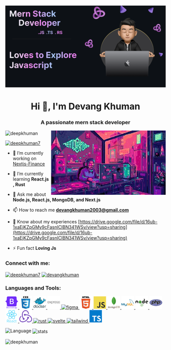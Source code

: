 ![logo](https://github.com/Deepkhuman/deepkhuman/blob/main/banner2.png)

<h1 align="center">Hi 👋, I'm Devang Khuman</h1>
<h3 align="center">A passionate mern stack developer</h3>

<img align="right" alt="Coding" src="https://github.com/Deepkhuman/deepkhuman/blob/main/WhatsApp%20GIF%202024-08-03%20at%2016.28.03.gif">

<p align="left"> <img src="https://komarev.com/ghpvc/?username=deepkhuman&label=Profile%20views&color=0e75b6&style=flat" alt="deepkhuman" /> </p>

<p align="left"> <a href="https://twitter.com/deepkhuman7" target="blank"><img src="https://img.shields.io/twitter/follow/deepkhuman7?logo=twitter&style=for-the-badge" alt="deepkhuman7" /></a> </p>

- 🔭 I’m currently working on [Nextjs-Finance](https://github.com/Deepkhuman/Nextjs-Finance)

- 🌱 I’m currently learning **React.js , Rust**

- 💬 Ask me about **Node.js, React.js, MongoDB, and Next.js**

- 📫 How to reach me **devangkhuman2003@gmail.com**

- 📄 Know about my experiences [https://drive.google.com/file/d/16ub-1xaEjKZpGMy9cFasnlClBN341WSv/view?usp=sharing](https://drive.google.com/file/d/16ub-1xaEjKZpGMy9cFasnlClBN341WSv/view?usp=sharing)

- ⚡ Fun fact **Loving Js**

<h3 align="left">Connect with me:</h3>
<p align="left">
<a href="https://twitter.com/deepkhuman7" target="blank"><img align="center" src="https://raw.githubusercontent.com/rahuldkjain/github-profile-readme-generator/master/src/images/icons/Social/twitter.svg" alt="deepkhuman7" height="30" width="40" /></a>
<a href="https://linkedin.com/in/devangkhuman" target="blank"><img align="center" src="https://raw.githubusercontent.com/rahuldkjain/github-profile-readme-generator/master/src/images/icons/Social/linked-in-alt.svg" alt="devangkhuman" height="30" width="40" /></a>
</p>

<h3 align="left">Languages and Tools:</h3>
<p align="left"> <a href="https://getbootstrap.com" target="_blank" rel="noreferrer"> <img src="https://raw.githubusercontent.com/devicons/devicon/master/icons/bootstrap/bootstrap-plain-wordmark.svg" alt="bootstrap" width="40" height="40"/> </a> <a href="https://www.w3schools.com/css/" target="_blank" rel="noreferrer"> <img src="https://raw.githubusercontent.com/devicons/devicon/master/icons/css3/css3-original-wordmark.svg" alt="css3" width="40" height="40"/> </a> <a href="https://www.docker.com/" target="_blank" rel="noreferrer"> <img src="https://raw.githubusercontent.com/devicons/devicon/master/icons/docker/docker-original-wordmark.svg" alt="docker" width="40" height="40"/> </a> <a href="https://expressjs.com" target="_blank" rel="noreferrer"> <img src="https://raw.githubusercontent.com/devicons/devicon/master/icons/express/express-original-wordmark.svg" alt="express" width="40" height="40"/> </a> <a href="https://www.figma.com/" target="_blank" rel="noreferrer"> <img src="https://www.vectorlogo.zone/logos/figma/figma-icon.svg" alt="figma" width="40" height="40"/> </a> <a href="https://www.w3.org/html/" target="_blank" rel="noreferrer"> <img src="https://raw.githubusercontent.com/devicons/devicon/master/icons/html5/html5-original-wordmark.svg" alt="html5" width="40" height="40"/> </a> <a href="https://developer.mozilla.org/en-US/docs/Web/JavaScript" target="_blank" rel="noreferrer"> <img src="https://raw.githubusercontent.com/devicons/devicon/master/icons/javascript/javascript-original.svg" alt="javascript" width="40" height="40"/> </a> <a href="https://www.mongodb.com/" target="_blank" rel="noreferrer"> <img src="https://raw.githubusercontent.com/devicons/devicon/master/icons/mongodb/mongodb-original-wordmark.svg" alt="mongodb" width="40" height="40"/> </a> <a href="https://www.mysql.com/" target="_blank" rel="noreferrer"> <img src="https://raw.githubusercontent.com/devicons/devicon/master/icons/mysql/mysql-original-wordmark.svg" alt="mysql" width="40" height="40"/> </a> <a href="https://nodejs.org" target="_blank" rel="noreferrer"> <img src="https://raw.githubusercontent.com/devicons/devicon/master/icons/nodejs/nodejs-original-wordmark.svg" alt="nodejs" width="40" height="40"/> </a> <a href="https://www.php.net" target="_blank" rel="noreferrer"> <img src="https://raw.githubusercontent.com/devicons/devicon/master/icons/php/php-original.svg" alt="php" width="40" height="40"/> </a> <a href="https://reactjs.org/" target="_blank" rel="noreferrer"> <img src="https://raw.githubusercontent.com/devicons/devicon/master/icons/react/react-original-wordmark.svg" alt="react" width="40" height="40"/> </a> <a href="https://redux.js.org" target="_blank" rel="noreferrer"> <img src="https://raw.githubusercontent.com/devicons/devicon/master/icons/redux/redux-original.svg" alt="redux" width="40" height="40"/> </a> <a href="https://www.rust-lang.org" target="_blank" rel="noreferrer"> <img src="https://upload.wikimedia.org/wikipedia/commons/d/d5/Rust_programming_language_black_logo.svg" alt="rust" width="40" height="40"/> </a> <a href="https://svelte.dev" target="_blank" rel="noreferrer"> <img src="https://upload.wikimedia.org/wikipedia/commons/1/1b/Svelte_Logo.svg" alt="svelte" width="40" height="40"/> </a> <a href="https://tailwindcss.com/" target="_blank" rel="noreferrer"> <img src="https://www.vectorlogo.zone/logos/tailwindcss/tailwindcss-icon.svg" alt="tailwind" width="40" height="40"/> </a> <a href="https://www.typescriptlang.org/" target="_blank" rel="noreferrer"> <img src="https://raw.githubusercontent.com/devicons/devicon/master/icons/typescript/typescript-original.svg" alt="typescript" width="40" height="40"/> </a> </p>

<p><img align="left" src="https://github-readme-stats.vercel.app/api/top-langs/?username=Deepkhuman&langs_count=8&count_private=false&layout=compact&theme=react&hide_border=true&bg_color=0D1117" alt="Language" /></p>

<p>&nbsp;<img align="center" src="https://github-readme-stats.vercel.app/api?username=Deepkhuman&layout=compact&theme=react&hide_border=true&bg_color=0D1117" alt="stats" /></p>

<p><img align="center" src="https://github-readme-streak-stats.herokuapp.com/?user=deepkhuman&layout=compact&theme=react&hide_border=true&bg_color=0D1117" alt="deepkhuman" /></p>

